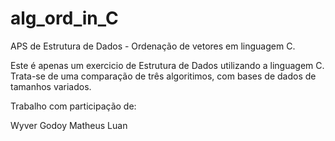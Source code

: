 # alg_ord_in_C
APS de Estrutura de Dados - Ordenação de vetores em linguagem C.

Este é apenas um exercicio de Estrutura de Dados utilizando a linguagem C.
Trata-se de uma comparação de três algoritimos, com bases de dados de tamanhos variados.

Trabalho com participação de:

Wyver Godoy
Matheus
Luan
